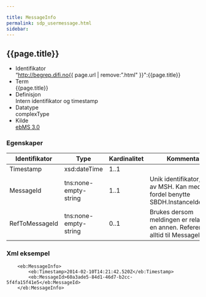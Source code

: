 ```yaml
---

title: MessageInfo  
permalink: sdp_usermessage.html
sidebar:
---
```


## {{page.title}}

  - Identifikator  
    “http://begrep.difi.no{{ page.url | remove:”.html"
    }}":{{page.title}}
  - Term  
    {{page.title}}
  - Definisjon  
    Intern identifikator og timestamp
  - Datatype  
    complexType
  - Kilde  
    [ebMS 3.0](http://docs.oasis-open.org/ebxml-msg/ebms/v3.0/core/ebms-header-3_0-200704.xsd)

### Egenskaper

| Identifikator | Type | Kardinalitet | Kommentar |
| --- | --- | --- | --- |
| Timestamp | xsd:dateTime | 1..1 | |
| MessageId | tns:none-empty-string | 1..1 | Unik identifikator, satt av MSH. Kan med fordel benytte SBDH.InstanceIdentifier |
| RefToMessageId | tns:none-empty-string | 0..1 | Brukes dersom meldingen er relatert til en annen. Refererer alltid til MessageId. |

### Xml eksempel

``` brush: xml; toolbar: false
    <eb:MessageInfo>
        <eb:Timestamp>2014-02-10T14:21:42.520Z</eb:Timestamp>
        <eb:MessageId>60a3ade5-84d1-46d7-b2cc-5f4fa15f41e5</eb:MessageId>
    </eb:MessageInfo>
```

